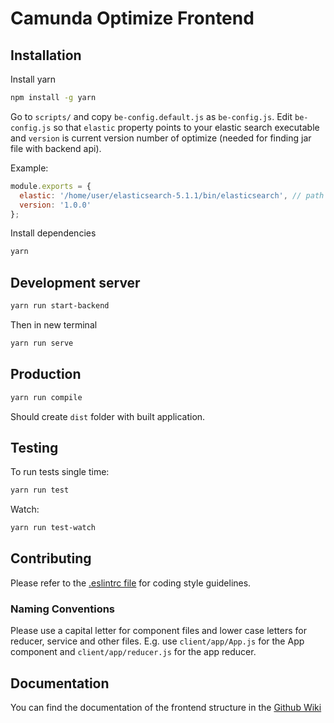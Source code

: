 # Camunda Optimize Frontend

## Installation

Install yarn
```bash
npm install -g yarn
```

Go to ``scripts/`` and copy ``be-config.default.js`` as ``be-config.js``.
Edit ``be-config.js`` so that ``elastic`` property points to your elastic search executable
and ``version`` is current version number of optimize (needed for finding jar file with backend api).

Example:

```javascript
module.exports = {
  elastic: '/home/user/elasticsearch-5.1.1/bin/elasticsearch', // path to elastic search binary
  version: '1.0.0'
};
```

Install dependencies
```bash
yarn
```

## Development server

```bash
yarn run start-backend
```

Then in new terminal

```bash
yarn run serve
```

## Production

```bash
yarn run compile
```

Should create ``dist`` folder with built application.

## Testing

To run tests single time:
```bash
yarn run test
```

Watch:
```bash
yarn run test-watch
```

## Contributing

Please refer to the [.eslintrc file](https://github.com/camunda/camunda-optimize/blob/master/client/.eslintrc.json) for coding style guidelines.

### Naming Conventions

Please use a capital letter for component files and lower case letters for reducer, service and other files. E.g. use `client/app/App.js` for the App component and `client/app/reducer.js` for the app reducer.

## Documentation

You can find the documentation of the frontend structure in the [Github Wiki](https://github.com/camunda/camunda-optimize/wiki/Frontend-Wiki)
